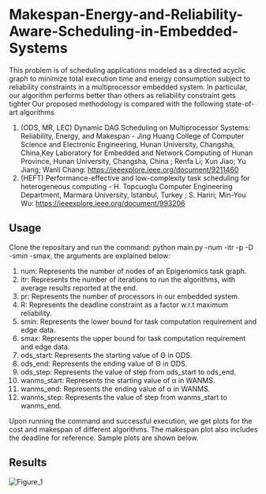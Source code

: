# Makespan-Energy-and-Reliability-Aware-Scheduling-in-Embedded-Systems

This problem is of scheduling applications modeled as a directed acyclic graph to minimize total execution time and energy consumption subject to reliability constraints in a multiprocessor embedded system. In particular, our algorithm performs better than others as reliability constraint gets tighter Our proposed methodology is compared with the following state-of-art algorithms

1) (ODS, MR, LEC) Dynamic DAG Scheduling on Multiprocessor
Systems: Reliability, Energy, and Makespan - Jing Huang
College of Computer Science and Electronic Engineering, Hunan University, Changsha, China,Key Laboratory for Embedded and Network Computing of Hunan Province, Hunan University, Changsha, China
; Renfa Li; Xun Jiao; Yu Jiang; Wanli Chang: https://ieeexplore.ieee.org/document/9211460
2) (HEFT) Performance-effective and low-complexity task scheduling for heterogeneous computing - H. Topcuoglu
Computer Engineering Department, Marmara University, Istanbul, Turkey
; S. Hariri; Min-You Wu: https://ieeexplore.ieee.org/document/993206

## Usage
Clone the repositary and run the command: python main.py -num -itr -p -D -smin -smax, the arguments are explained below:

1) num: Represents the number of nodes of an Epigenomics task graph.
2) itr: Represents the number of iterations to run the algorithms, with average results reported at the end.
3) pr: Represents the number of processors in our embedded system.
4) R: Represents the deadline constraint as a factor w.r.t maximum reliability.
5) smin: Represents the lower bound for task computation requirement and edge data.
6) smax: Represents the upper bound for task computation requirement and edge data.
7) ods_start: Represents the starting value of Θ in ODS.
8) ods_end: Represents the ending value of Θ in ODS.
9) ods_step: Represents the value of step from ods_start to ods_end.
10) wanms_start: Represents the starting value of α in WANMS.
11) wanms_end: Represents the ending value of α in WANMS.
12) wanms_step: Represents the value of step from wanms_start to wanms_end.

Upon running the command and successful execution, we get plots for the cost and makespan of different algorithms. The makespan plot also includes the deadline for reference.
 Sample plots are shown below.

## Results

![Figure_1](https://user-images.githubusercontent.com/64606981/204050563-8500ed54-be62-449a-80d9-204407b059b6.png)
